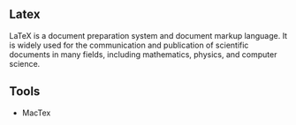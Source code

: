 ## Latex

LaTeX is a document preparation system and document markup language. It is widely used for the communication and publication of scientific documents in many fields, including mathematics, physics, and computer science.

## Tools

- MacTex